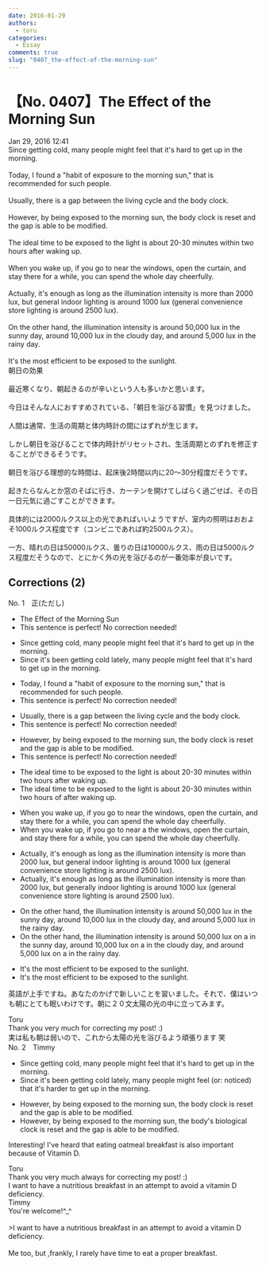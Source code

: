 ```yaml
---
date: 2016-01-29
authors:
  - toru
categories:
  - Essay
comments: true
slug: "0407_the-effect-of-the-morning-sun"
---
```


# 【No. 0407】The Effect of the Morning Sun
<div class="date">Jan 29, 2016 12:41</div>
<div id="post"><div id="body_show_ori">
Since getting cold, many people might feel that it's hard to get up in the morning.<br/><br/>Today, I found a "habit of exposure to the morning sun," that is recommended for such people.<br/><br/>Usually, there is a gap between the living cycle and the body clock.<br/><br/>However, by being exposed to the morning sun, the body clock is reset and the gap is able to be modified.<br/><br/>The ideal time to be exposed to the light is about 20-30 minutes within two hours after waking up.<br/><br/>When you wake up, if you go to near the windows, open the curtain, and stay there for a while, you can spend the whole day cheerfully.<br/><br/>Actually, it's enough as long as the illumination intensity is more than 2000 lux, but general indoor lighting is around 1000 lux (general convenience store lighting is around 2500 lux).<br/><br/>On the other hand, the illumination intensity is around 50,000 lux in the sunny day, around 10,000 lux in the cloudy day, and around 5,000 lux in the rainy day.<br/><br/>It's the most efficient to be exposed to the sunlight.
</div></div>

<!-- more -->

<div id="post_ja"><div id="body_show_mo">
朝日の効果<br/><br/>最近寒くなり、朝起きるのが辛いという人も多いかと思います。<br/><br/>今日はそんな人におすすめされている、「朝日を浴びる習慣」を見つけました。<br/><br/>人間は通常、生活の周期と体内時計の間にはずれが生じます。<br/><br/>しかし朝日を浴びることで体内時計がリセットされ、生活周期とのずれを修正することができるそうです。<br/><br/>朝日を浴びる理想的な時間は、起床後2時間以内に20～30分程度だそうです。<br/><br/>起きたらなんとか窓のそばに行き、カーテンを開けてしばらく過ごせば、その日一日元気に過ごすことができます。<br/><br/>具体的には2000ルクス以上の光であればいいようですが、室内の照明はおおよそ1000ルクス程度です（コンビニであれば約2500ルクス）。<br/><br/>一方、晴れの日は50000ルクス、曇りの日は10000ルクス、雨の日は5000ルクス程度だそうなので、とにかく外の光を浴びるのが一番効率が良いです。
</div></div>

## Corrections (2)
<div id="block"><div class="first_name"> No. 1　<span class="just_name">正(ただし)</span></div><div id="block2">
<ul class="correction_field">
<li class="incorrect">The Effect of the Morning Sun</li>
<li class="corrected perfect">This sentence is perfect! No correction needed!</li>
</ul>
<ul class="correction_field">
<li class="incorrect">Since getting cold, many people might feel that it's hard to get up in the morning.</li>
<li class="corrected correct">
Since<span class="f_blue"> it's been</span> getting cold <span class="f_blue">lately</span>, many people might feel that it's hard to get up in the morning.
</li>
</ul>
<ul class="correction_field">
<li class="incorrect">Today, I found a "habit of exposure to the morning sun," that is recommended for such people.</li>
<li class="corrected perfect">This sentence is perfect! No correction needed!</li>
</ul>
<ul class="correction_field">
<li class="incorrect">Usually, there is a gap between the living cycle and the body clock.</li>
<li class="corrected perfect">This sentence is perfect! No correction needed!</li>
</ul>
<ul class="correction_field">
<li class="incorrect">However, by being exposed to the morning sun, the body clock is reset and the gap is able to be modified.</li>
<li class="corrected perfect">This sentence is perfect! No correction needed!</li>
</ul>
<ul class="correction_field">
<li class="incorrect">The ideal time to be exposed to the light is about 20-30 minutes within two hours after waking up.</li>
<li class="corrected correct">
The ideal time to be exposed to the light is about 20-30 minutes within two hours <span class="f_blue">of</span> <span class="sline">after </span>waking up.
</li>
</ul>
<ul class="correction_field">
<li class="incorrect">When you wake up, if you go to near the windows, open the curtain, and stay there for a while, you can spend the whole day cheerfully.</li>
<li class="corrected correct">
When you wake up, if you go <span class="sline">to</span> near <span class="f_blue">a<span class="sline"> </span></span><span class="sline">the</span> window<span class="sline">s</span>, open the curtain, and stay there for a while, you can spend the whole day cheerfully.
</li>
</ul>
<ul class="correction_field">
<li class="incorrect">Actually, it's enough as long as the illumination intensity is more than 2000 lux, but general indoor lighting is around 1000 lux (general convenience store lighting is around 2500 lux).</li>
<li class="corrected correct">
Actually, it's enough as long as the illumination intensity is more than 2000 lux, but general<span class="f_blue">ly</span> indoor lighting is around 1000 lux (general convenience store lighting is around 2500 lux).
</li>
</ul>
<ul class="correction_field">
<li class="incorrect">On the other hand, the illumination intensity is around 50,000 lux in the sunny day, around 10,000 lux in the cloudy day, and around 5,000 lux in the rainy day.</li>
<li class="corrected correct">
On the other hand, the illumination intensity is around 50,000 lux <span class="f_blue">on a </span><span class="sline">in the</span> sunny day, around 10,000 lux <span class="f_blue">on a</span> <span class="sline">in the</span> cloudy day, and around 5,000 lux <span class="f_blue">on a</span> <span class="sline">in the</span> rainy day.
</li>
</ul>
<ul class="correction_field">
<li class="incorrect">It's the most efficient to be exposed to the sunlight.</li>
<li class="corrected correct">
It's <span class="sline">the</span> most efficient to be exposed to the sunlight.
</li>
</ul>
<p class="comment_small">
 英語が上手ですね。あなたのかげで新しいことを習いました。それで、僕はいつも朝にとても眠いわけです。朝に２０文太陽の光の中に立ってみます。
</p>

</div><div class="name"><span class="just_name">Toru</span><br>
Thank you very much for correcting my post! :)<br/>実は私も朝は弱いので、これから太陽の光を浴びるよう頑張ります 笑
</div>
</div>
<div id="block"><div class="first_name"> No. 2　<span class="just_name">Timmy</span></div><div id="block2">
<ul class="correction_field">
<li class="incorrect">Since getting cold, many people might feel that it's hard to get up in the morning.</li>
<li class="corrected correct">
Since it's been getting cold lately, many people might feel (or: <span class="f_blue">noticed</span>) that it's hard<span class="f_blue">er</span> to get up in the morning.
</li>
</ul>
<ul class="correction_field">
<li class="incorrect">However, by being exposed to the morning sun, the body clock is reset and the gap is able to be modified.</li>
<li class="corrected correct">
However, by being exposed to the morning sun, the body<span class="f_blue">'s biological</span> clock is reset and the gap is able to be modified.
</li>
</ul>
<p class="comment_small">
 Interesting! I've heard that eating oatmeal breakfast is also important because of Vitamin D.
</p>

</div><div class="name"><span class="just_name">Toru</span><br>
Thank you very much always for correcting my post! :)<br/>I want to have a nutritious breakfast in an attempt to avoid a vitamin D deficiency.
</div>
<div class="name"><span class="just_name">Timmy</span><br>
You're welcome!^_^<br/><br/>&gt;I want to have a nutritious breakfast in an attempt to avoid a vitamin D deficiency.<br/><br/>Me too, but ,frankly, I rarely have time to eat a proper breakfast.
</div>
</div>
